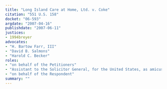 ```yaml
---
title: "Long Island Care at Home, Ltd. v. Coke"
citation: "551 U.S. 158"
docket: "06-593"
argdate: "2007-04-16"
publishdate: "2007-06-11"
justices:
- 1994breyer
advocates:
- "H. Bartow Farr, III"
- "David B. Salmons"
- "Harold C. Becker"
roles:
- "on behalf of the Petitioners"
- "Assistant to the Solicitor General, for the United States, as amicus curiae, supporting the Petitioners"
- "on behalf of the Respondent"
summary: ""
---
```



